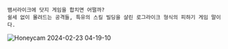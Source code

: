```
뱀서라이크에 닷지 게임을 합치면 어떨까?
쉴세 없이 몰려드는 공격들, 특유의 스킬 빌딩을 살린 로그라이크 형식의 피하기 게임 말이다.
```

![Honeycam 2024-02-23 04-19-10](https://github.com/rech4210/rech4210.github.io/assets/65288322/e6b50975-a872-4c13-9338-a65ecf05f99d)  
